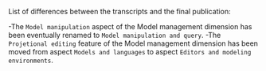List of differences between the transcripts and the final publication:

-The `Model manipulation` aspect of the Model management dimension has been eventually renamed to `Model manipulation and query`.
-The `Projetional editing` feature of the Model management dimension has been moved from aspect `Models and languages` to aspect `Editors and modeling environments`.
